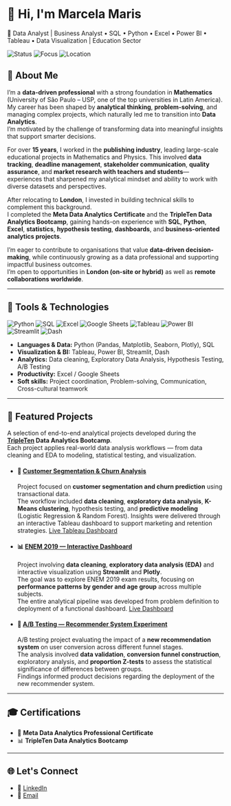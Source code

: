
# 👋 Hi, I'm Marcela Maris
🎯 Data Analyst | Business Analyst • SQL • Python • Excel • Power BI • Tableau • Data Visualization | Education Sector 


![Status](https://img.shields.io/badge/Status-Building%20Portfolio-1abc9c)
![Focus](https://img.shields.io/badge/Focus-Data%20Analytics-blue)
![Location](https://img.shields.io/badge/Location-London%2C%20UK-red)



## 🚀 About Me

I’m a **data-driven professional** with a strong foundation in **Mathematics** (University of São Paulo – USP, one of the top universities in Latin America).  
My career has been shaped by **analytical thinking**, **problem-solving**, and managing complex projects, which naturally led me to transition into **Data Analytics**.  
I’m motivated by the challenge of transforming data into meaningful insights that support smarter decisions.

For over **15 years**, I worked in the **publishing industry**, leading large-scale educational projects in Mathematics and Physics. This involved **data tracking**, **deadline management**, **stakeholder communication**, **quality assurance**, and **market research with teachers and students**—experiences that sharpened my analytical mindset and ability to work with diverse datasets and perspectives.

After relocating to **London**, I invested in building technical skills to complement this background.  
I completed the **Meta Data Analytics Certificate** and the **TripleTen Data Analytics Bootcamp**, gaining hands-on experience with **SQL**, **Python**, **Excel**, **statistics**, **hypothesis testing**, **dashboards**, and **business-oriented analytics projects**.

I’m eager to contribute to organisations that value **data-driven decision-making**, while continuously growing as a data professional and supporting impactful business outcomes.  
I’m open to opportunities in **London (on-site or hybrid)** as well as **remote collaborations worldwide**.

---

## 🧰 Tools & Technologies

<p align="left">
  <!-- Languages & Data -->
  <img src="https://img.shields.io/badge/Python-3776AB?style=for-the-badge&logo=python&logoColor=white" alt="Python"/>
  <img src="https://img.shields.io/badge/SQL-4479A1?style=for-the-badge&logo=postgresql&logoColor=white" alt="SQL"/>
  <img src="https://img.shields.io/badge/Excel-217346?style=for-the-badge&logo=microsoft-excel&logoColor=white" alt="Excel"/>
  <img src="https://img.shields.io/badge/Google%20Sheets-34A853?style=for-the-badge&logo=google-sheets&logoColor=white" alt="Google Sheets"/>

  <!-- Visualization & BI -->
  <img src="https://img.shields.io/badge/Tableau-E97627?style=for-the-badge&logo=tableau&logoColor=white" alt="Tableau"/>
  <img src="https://img.shields.io/badge/Power%20BI-F2C811?style=for-the-badge&logo=power-bi&logoColor=black" alt="Power BI"/>
  <img src="https://img.shields.io/badge/Streamlit-FF4B4B?style=for-the-badge&logo=streamlit&logoColor=white" alt="Streamlit"/>
  <img src="https://img.shields.io/badge/Dash-119DFF?style=for-the-badge&logo=plotly&logoColor=white" alt="Dash"/>
</p>

- **Languages & Data:** Python (Pandas, Matplotlib, Seaborn, Plotly), SQL  
- **Visualization & BI:** Tableau, Power BI, Streamlit, Dash  
- **Analytics:** Data cleaning, Exploratory Data Analysis, Hypothesis Testing, A/B Testing  
- **Productivity:** Excel / Google Sheets  
- **Soft skills:** Project coordination, Problem-solving, Communication, Cross-cultural teamwork

---

## 📂 Featured Projects
A selection of end-to-end analytical projects developed during the **[TripleTen](https://tripleten.com) Data Analytics Bootcamp**.  
Each project applies real-world data analysis workflows — from data cleaning and EDA to modeling, statistical testing, and visualization.


- #### 🛒 [Customer Segmentation & Churn Analysis](https://github.com/MarcelaMaris/Project-14A-Tripleten-Everything-Plus)
  Project focused on **customer segmentation and churn prediction** using transactional data.  
  The workflow included **data cleaning**, **exploratory data analysis**, **K-Means clustering**, hypothesis testing, and **predictive modeling** (Logistic Regression & Random Forest). Insights were delivered through an interactive Tableau dashboard to support marketing and retention strategies.
   [Live Tableau Dashboard](https://public.tableau.com/app/profile/marcela.stephanie.pereira.maris1628/viz/DashboarddeAnlisedeClientes/Dashboard1)

- #### 📊 [ENEM 2019 — Interactive Dashboard](https://github.com/MarcelaMaris/Project-5-Tripleten-ENEM-Dashboard)
  Project involving **data cleaning**, **exploratory data analysis (EDA)** and interactive visualization using **Streamlit** and **Plotly**.  
  The goal was to explore ENEM 2019 exam results, focusing on **performance patterns by gender and age group** across multiple subjects.  
  The entire analytical pipeline was developed from problem definition to deployment of a functional dashboard.
  [Live Dashboard](https://dashboard-enem-tvu8.onrender.com)

- #### 🧪 [A/B Testing — Recommender System Experiment](https://github.com/MarcelaMaris/Project-14B-Tripleten-Test)
  A/B testing project evaluating the impact of a **new recommendation system** on user conversion across different funnel stages.  
  The analysis involved **data validation**, **conversion funnel construction**, exploratory analysis, and **proportion Z-tests** to assess the statistical significance of differences between groups.  
  Findings informed product decisions regarding the deployment of the new recommender system.

---
## 🎓 Certifications

- 🏅 **Meta Data Analytics Professional Certificate**  
- 📊 **TripleTen Data Analytics Bootcamp**

---

## 🌐 Let's Connect

- 💼 [LinkedIn](https://www.linkedin.com/in/marcela-maris-642b6938/)  
- 📧 [Email](mailto:marcelaspmaris@gmail.com)  

